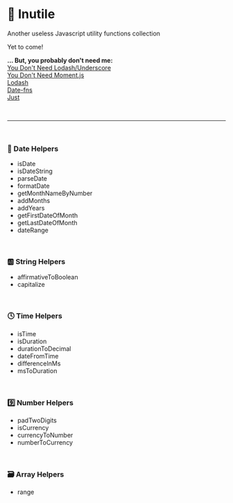 # 🦤 Inutile
Another useless Javascript utility functions collection

Yet to come!

**... But, you probably don't need me:**<br>
[You Don't Need Lodash/Underscore](https://github.com/you-dont-need/You-Dont-Need-Lodash-Underscore)<br>
[You Don't Need Moment.js](https://github.com/you-dont-need/<br>You-Dont-Need-Momentjs)<br>
[Lodash](https://lodash.com/)<br>
[Date-fns](https://date-fns.org/)<br>
[Just](https://github.com/angus-c/just)

<br>

___

<br>

### 📅 Date Helpers
- isDate
- isDateString
- parseDate
- formatDate
- getMonthNameByNumber
- addMonths
- addYears
- getFirstDateOfMonth
- getLastDateOfMonth
- dateRange

<br>

### 🆎 String Helpers
- affirmativeToBoolean
- capitalize

<br>

### 🕓 Time Helpers
- isTime
- isDuration
- durationToDecimal
- dateFromTime
- differenceInMs
- msToDuration

<br>

### 9️⃣ Number Helpers
- padTwoDigits
- isCurrency
- currencyToNumber
- numberToCurrency

<br>

### 🗃️ Array Helpers
- range
